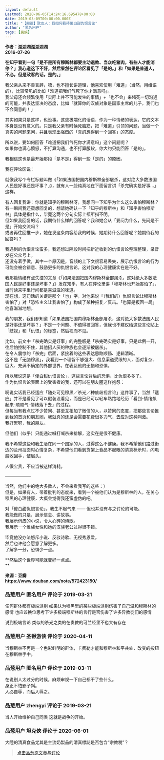 ```yaml
---
layout: default
Lastmod: 2020-06-05T14:24:16.695478+00:00
date: 2019-03-09T00:00:00.000Z
title: "【搬运】致友人：我如何看待傻白甜仇恨言论"
author: "匿名用户"
tags: [民族]
---
```


**作者：湖湖湖湖湖湖湖**  
**2016-07-26**  
  
**在知乎看到一句「是不是所有穆斯林都要主动退教、当众吃猪肉，有些人才能消停？」我心道这下不好，然后果然在评论区看见了「是的。」和「如果是普通人，不必。但是政客的话，是的。」**  
  
我父亲从来不善言辞，唔，也不擅长讲道理，他喜欢使用「难道」（当然，用维语的），比较常见的比如「难道把我们气死了你才满意吗」。  
我父母还会频繁使用「实际上并不可能发生的事情」+「也不会」来堵死一切沟通的可能，并表达坚决的态度，比如「就算你的汉族对象是国家主席的儿子，我们也不会同意的！」  
  
其实如果只是这样，也没事。这些极端化的话语，作为一种情绪的表达，它的文本本身是没有意义的。只是我父亲有时候死脑筋，把「难道」引领的问题，当做一个真实的问题来问，并且表现出强烈的「真的想得到一个回答」的态度。  
  
所以说，要如何回答「难道把我们气死你才满意吗」这个问题呢？  
如果你也满心愤怒，不打算沟通，也不打算服软，你大约只能回答「是的」。  
  
我相信这也是最开始那段「是不是」得到一些「是的」的原因。  
  
我在评论区说：  
  
就像我写个专栏标题叫做《「如果法国把国内穆斯林全部屠杀，这对绝大多数法国人民是好事还是坏事？」》，就有人一脸纯真地在下面留言讲「杀完确实是好事…」这样。  
  
有人回复我讲：你就是知乎的穆斯林呀，我想问一下知乎为什么这么害怕穆斯林？  
有一瞬间我还蛮想回复的，想请她确认一下「知乎的穆斯林」和「知乎害怕穆斯林」具体是指什么，毕竟这两个分句实际上都所指不明。  
但如果我回复的话，我期待什么样的回答呢？我和她会从「要问为什么，先问是不是」开始交流吗？  
或者再往回推一步，她在发这条内容给我的时候，她期待什么回答呢？她期待我的回答吗？  
  
我遇到的仇恨言论蛮多，我还想过隔段时间把新近收到的仇恨言论整理整理，录音发在公众号上。  
还没有着手做，其中一个原因是，音频的上下文很容易丢失，展示仇恨言论的行为可能会被会错意、鼓励更多的仇恨言论，这对我的心理健康实在是不好。  
  
我那篇情绪有点失控的文章《「如果法国把国内穆斯林全部屠杀，这对绝大多数法国人民是好事还是坏事？」》发在知乎，有人在评论里讲「穆斯林也开始害怕了」，当时读来字里行间都是喜滋滋的味道。  
现在想，这句话的关键是那个「也」字，对他来说「（我们的）仇恨言论让穆斯林害怕了」对「恐怖主义让我害怕了」构成了某种报复／反击。「也算是扳回一局」他喜滋滋地想。  
  
我的朋友，我们都知道「如果法国把国内穆斯林全部屠杀，这对绝大多数法国人民是好事还是坏事？」不是一个问题、不值得被回答，但我也不建议给这些言论贴上「歧视」和「仇恨」的标签，然后视而不见。  
  
比如，前文中「杀完确实是好事」的完整版是「杀完确实是好事，只是此例一开，往后怕控制不住，其他招人厌的种族也会逐渐被屠杀」。  
在令人震惊的「杀完」后面，紧接着的这些表达思路顺畅、逻辑清晰。  
这不是「无脑穆黑」，我看到一个理智不够强大、信息渠道受限的人，面对复杂、巨大、充满不确定的外部世界，在表达他的无措和恐惧。  
  
所以我说这是「傻白甜仇恨言论」，这些言论背后的恐惧，比仇恨多多了。  
作为仇恨言论表面上的受害者的我，还可以在朋友圈这样抱怨：  
  
啊说实话我已经适应「随处可见穆黑／杀光／种族歧视言论」这件事了，当然「适应」并不是看见了可以假装没看见，而是已经可以轻车熟路地经历「看到-情绪飙起来-顺顺气-情绪落下去」的过程。  
但每当有我点过不少赞同、甚至互相加了微信的人，以赞同的态度，把那些言论推到我的首页和朋友圈，我就真的还是会需要花费很多力气，去应对这种刺激。  
我好累呀，我的朋友。  
  
但他们（似乎）只能通过喊打喊杀来排解，这实在是很不健康。  
  
我不希望这些和我生活在同一个国家的人，过得这么不健康。我不希望他们路过街边的兰州拉面时心情复杂，不希望他们看到货架上食品不起眼的清真标示时，闪电般收回手，皱眉头。  
  
人很宝贵，不应当被这样消耗。  
  
——————  
  
当然，他们中的绝大多数人，不会来看我写的这些：）  
但是，如果有人，带着批判的态度来，看到一个被他们认为是穆斯林的人，在关心穆黑的心理健康，大概会觉得我还蛮虚伪的吧。  
  
对「傻白甜仇恨言论」，我生不起气来 —— 但也并没有与之讨论的可能。  
我能做的只是，展示信息、讲故事。  
我展示俏皮的小说，令人心碎的诗歌。  
我展示一个维族女性和她的汉族老公过得很不错。  
  
毕竟他没办法怒斥小说、反驳诗歌、无视秀恩爱。  
然后也许他会愿意了解更多。  
了解多一分，恐惧少一点。  
  
**然后这个世界可能就变好一点点。  
**  
  
  
  
**来源：豆瓣**  
**https://www.douban.com/note/572423150/**

            
### 品葱用户 **匿名用户** 评论于 2019-03-21
        
任何群体都有极端派别 如果认为穆黑里的某些极端派别伤害了自己温和穆斯林的感情 也应该换位思考下许多极端穆斯林的言行是否伤害了许多异教徒们的感情  
  
说到极端言论 类似的杀光之类的在贵教的可兰经里不也大有存在
        


            
### 品葱用户 **圣锹游侠** 评论于 2020-04-11
        
当穆斯林不再是一个色彩鲜明的群体，卡费勒才能和穆斯林和平共处，改变的按钮在穆斯林手中。
        


            
### 品葱用户 **匿名用户** 评论于 2019-03-11
        
在说别人太过分的时候，麻烦审视一下自己都干了些什么。  
身正不怕影子斜。  
人必自辱，而后人辱之。
        


            
### 品葱用户 **zhengyi** 评论于 2019-03-21
        
当人开始维护自己同类 这就是战争的开始。
        


            
### 品葱用户 **坦克俠** 评论于 2020-06-01
        
大陸的清真食品尤其是主流奶製品的清真標誌是否包含“宗教稅”？
        






> [点击品葱原文参与讨论](https://pincong.rocks/article/id-872__sort_key-agree_count__sort-DESC)

